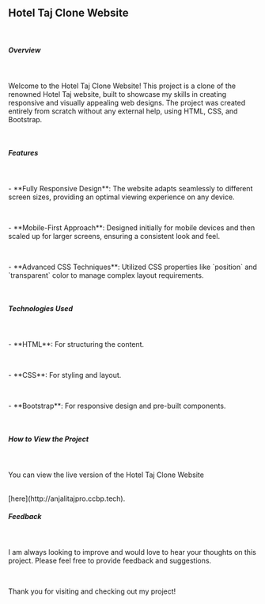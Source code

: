 <h2> Hotel Taj Clone Website</h2><br>

<h5>Overview</h5><br>

<p>Welcome to the Hotel Taj Clone Website! This project is a clone of the renowned Hotel Taj website, built to showcase my skills in creating responsive and visually appealing web designs. The project was created entirely from scratch without any external help, using HTML, CSS, and Bootstrap.</p><br>

<h5> Features </h5><br>

<p>- **Fully Responsive Design**: The website adapts seamlessly to different screen sizes, providing an optimal viewing experience on any device.</p><br>
<p>- **Mobile-First Approach**: Designed initially for mobile devices and then scaled up for larger screens, ensuring a consistent look and feel.</p><br>
<p>- **Advanced CSS Techniques**: Utilized CSS properties like `position` and `transparent` color to manage complex layout requirements.</p><br>

<h5> Technologies Used </h5><br>

<p>- **HTML**: For structuring the content.</p><br>
<p>- **CSS**: For styling and layout.</p><br>
<p>- **Bootstrap**: For responsive design and pre-built components.</p><br>

<h5>How to View the Project</h5><br>

<p>You can view the live version of the Hotel Taj Clone Website</p><br> [here](http://anjalitajpro.ccbp.tech).<br>

<h5> Feedback</h5><br>

<p>I am always looking to improve and would love to hear your thoughts on this project. Please feel free to provide feedback and suggestions.</p><br>


<p>Thank you for visiting and checking out my project!</p>
